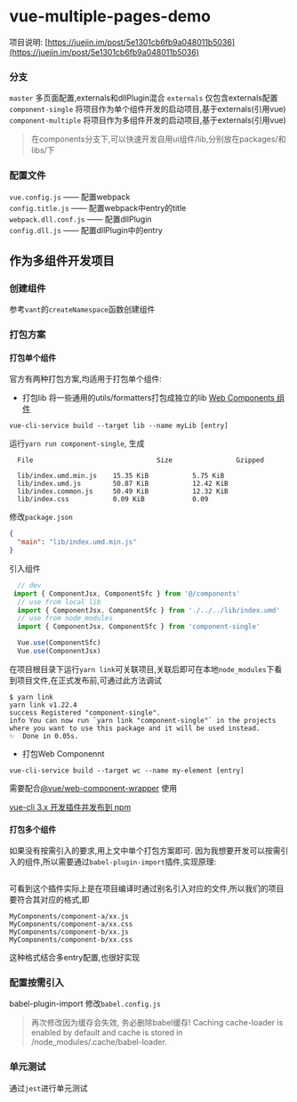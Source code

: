 # vue-multiple-pages-demo

项目说明: [https://juejin.im/post/5e1301cb6fb9a048011b5036](https://juejin.im/post/5e1301cb6fb9a048011b5036)

### 分支 
`master` 多页面配置,externals和dllPlugin混合
`externals` 仅包含externals配置
`component-single` 将项目作为单个组件开发的启动项目,基于externals(引用vue)
`component-multiple` 将项目作为多组件开发的启动项目,基于externals(引用vue)

> 在components分支下,可以快速开发自用ui组件/lib,分别放在packages/和libs/下

### 配置文件
`vue.config.js` —— 配置webpack   
`config.title.js` —— 配置webpack中entry的title     
`webpack.dll.conf.js` —— 配置dllPlugin         
`config.dll.js` —— 配置dllPlugin中的entry        

## 作为多组件开发项目

### 创建组件
参考`vant`的`createNamespace`函数创建组件


### 打包方案
#### 打包单个组件
官方有两种打包方案,均适用于打包单个组件:

- 打包lib
将一些通用的utils/formatters打包成独立的lib
[Web Components 组件](https://cli.vuejs.org/zh/guide/build-targets.html#web-components-%E7%BB%84%E4%BB%B6)
```shell script
vue-cli-service build --target lib --name myLib [entry]
```
运行`yarn run component-single`, 生成
```shell script
  File                               Size                Gzipped

  lib/index.umd.min.js    15.35 KiB           5.75 KiB
  lib/index.umd.js        50.87 KiB           12.42 KiB
  lib/index.common.js     50.49 KiB           12.32 KiB
  lib/index.css           0.09 KiB            0.09

```
修改`package.json`
```json
{
  "main": "lib/index.umd.min.js"
}
```
引入组件
```js
  // dev 
 import { ComponentJsx, ComponentSfc } from '@/components'
  // use from local lib
  import { ComponentJsx, ComponentSfc } from './../../lib/index.umd'
  // use from node_modules
  import { ComponentJsx, ComponentSfc } from 'component-single'

  Vue.use(ComponentSfc)
  Vue.use(ComponentJsx)
```
在项目根目录下运行`yarn link`可关联项目,关联后即可在本地`node_modules`下看到项目文件,在正式发布前,可通过此方法调试

```shell script
$ yarn link                   
yarn link v1.22.4
success Registered "component-single".
info You can now run `yarn link "component-single"` in the projects where you want to use this package and it will be used instead.
✨  Done in 0.05s.
```

- 打包Web Componennt
```shell script
vue-cli-service build --target wc --name my-element [entry]
```

需要配合[@vue/web-component-wrapper](https://github.com/vuejs/vue-docs-zh-cn/blob/master/vue-web-component-wrapper/README.md) 使用

[vue-cli 3.x 开发插件并发布到 npm](https://www.cnblogs.com/wisewrong/p/10186611.html)

#### 打包多个组件
如果没有按需引入的要求,用上文中单个打包方案即可.
因为我想要开发可以按需引入的组件,所以需要通过`babel-plugin-import`插件,实现原理:
```
```
可看到这个插件实际上是在项目编译时通过别名引入对应的文件,所以我们的项目要符合其对应的格式,即
```
MyComponents/component-a/xx.js
MyComponents/component-a/xx.css
MyComponents/component-b/xx.js
MyComponents/component-b/xx.css
```
这种格式结合多entry配置,也很好实现

### 配置按需引入
babel-plugin-import
修改`babel.config.js`

> 再次修改因为缓存会失效, 务必删除babel缓存!
>Caching
 cache-loader is enabled by default and cache is stored in <projectRoot>/node_modules/.cache/babel-loader.

### 单元测试
通过`jest`进行单元测试


